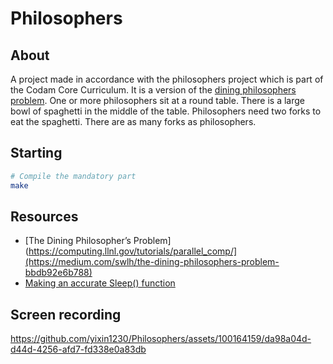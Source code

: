 # Philosophers

## About

A project made in accordance with the philosophers project which is part of the Codam Core Curriculum.
It is a version of the [dining philosophers problem](https://en.wikipedia.org/wiki/Dining_philosophers_problem). One or more philosophers sit at a round table. There is a large bowl of spaghetti in the middle of the table. Philosophers need two forks to eat the spaghetti. There are as many forks as philosophers. 

## Starting
```bash
# Compile the mandatory part
make
```

## Resources
* [The Dining Philosopher’s Problem](https://computing.llnl.gov/tutorials/parallel_comp/](https://medium.com/swlh/the-dining-philosophers-problem-bbdb92e6b788)
* [Making an accurate Sleep() function](https://blat-blatnik.github.io/computerBear/making-accurate-sleep-function/)


## Screen recording
https://github.com/yixin1230/Philosophers/assets/100164159/da98a04d-d44d-4256-afd7-fd338e0a83db
